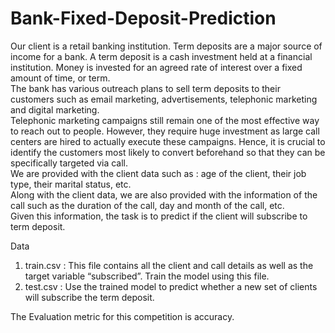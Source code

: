 # Bank-Fixed-Deposit-Prediction

Our client is a retail banking institution. Term deposits are a major source of income for a bank.
A term deposit is a cash investment held at a financial institution. Money is invested for an agreed rate of interest over a fixed amount of time, or term. <br>
The bank has various outreach plans to sell term deposits to their customers such as email marketing, advertisements, telephonic marketing and digital marketing. <br>
Telephonic marketing campaigns still remain one of the most effective way to reach out to people. However, they require huge investment as large call centers are hired to actually execute these campaigns. Hence, it is crucial to identify the customers most likely to convert beforehand so that they can be specifically targeted via call. <br>
We are provided with the client data such as : age of the client, their job type, their marital status, etc. <br>
Along with the client data, we are also provided with the information of the call such as the duration of the call, day and month of the call, etc. <br> 
Given this information, the task is to predict if the client will subscribe to term deposit.

Data

1. train.csv : This file contains all the client and call details as well as the target variable “subscribed”. Train the model using this file. <br>
2. test.csv : Use the trained model to predict whether a new set of clients will subscribe the term deposit. <br>

The Evaluation metric for this competition is accuracy.

